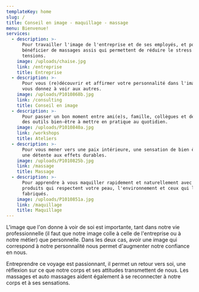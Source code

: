 ```yaml
---
templateKey: home
slug: /
title: Conseil en image - maquillage - massage
menu: Bienvenue!
services:
  - description: >-
      Pour travailler l'image de l'entreprise et de ses employés, et pour
      bénéficier de massages assis qui permettent de réduire le stress et les
      tensions.
    image: /uploads/chaise.jpg
    link: /entreprise
    title: Entreprise
  - description: >-
      Pour vous (re)découvrir et affirmer votre personnalité dans l'image que
      vous donnez à voir aux autres.
    image: /uploads/P1010868b.jpg
    link: /consulting
    title: Conseil en image
  - description: >-
      Pour passer un bon moment entre ami(e)s, famille, collègues et découvrir
      des outils bien-être à mettre en pratique au quotidien.
    image: /uploads/P1010840a.jpg
    link: /workshops
    title: Ateliers
  - description: >-
      Pour vous mener vers une paix intérieure, une sensation de bien être et
      une détente aux effets durables.
    image: /uploads/P1010825b.jpg
    link: /massage
    title: Massage
  - description: >-
      Pour apprendre à vous maquiller rapidement et naturellement avec des
      produits qui respectent votre peau, l'environnement et ceux qui les ont
      fabriqués.
    image: /uploads/P1010851a.jpg
    link: /maquillage
    title: Maquillage
---
```


L'image que l'on donne à voir de soi est importante, tant dans notre vie professionnelle (il faut que notre image colle à celle de l'entreprise ou à notre métier) que personnelle. Dans les deux cas, avoir une image qui correspond à notre personnalité nous permet d'augmenter notre confiance en nous.

Entreprendre ce voyage est passionnant, il permet un retour vers soi, une réflexion sur ce que notre corps et ses attitudes transmettent de nous. Les massages et auto massages aident également à se reconnecter à notre corps et à ses sensations.
